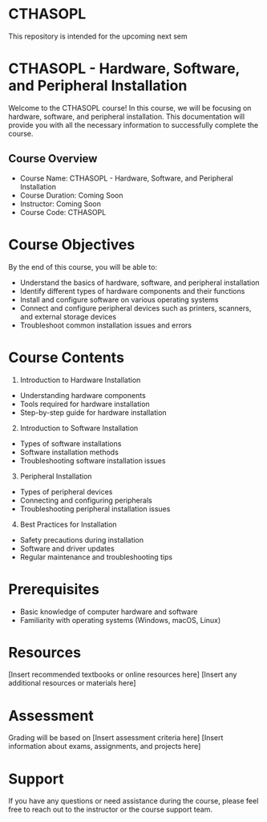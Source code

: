 # CTHASOPL
This repository is intended for the upcoming next sem

# CTHASOPL - Hardware, Software, and Peripheral Installation

Welcome to the CTHASOPL course! In this course, we will be focusing on hardware, software, and peripheral installation. This documentation will provide you with all the necessary information to successfully complete the course.

## Course Overview
* Course Name: CTHASOPL - Hardware, Software, and Peripheral Installation
* Course Duration: Coming Soon
* Instructor: Coming Soon
* Course Code: CTHASOPL

# Course Objectives
By the end of this course, you will be able to:

* Understand the basics of hardware, software, and peripheral installation
* Identify different types of hardware components and their functions
* Install and configure software on various operating systems
* Connect and configure peripheral devices such as printers, scanners, and external storage devices
* Troubleshoot common installation issues and errors

# Course Contents
1. Introduction to Hardware Installation
* Understanding hardware components
* Tools required for hardware installation
* Step-by-step guide for hardware installation

2. Introduction to Software Installation
* Types of software installations
* Software installation methods
* Troubleshooting software installation issues

3. Peripheral Installation
* Types of peripheral devices
* Connecting and configuring peripherals
* Troubleshooting peripheral installation issues

4. Best Practices for Installation
* Safety precautions during installation
* Software and driver updates
* Regular maintenance and troubleshooting tips

# Prerequisites
* Basic knowledge of computer hardware and software
* Familiarity with operating systems (Windows, macOS, Linux)

# Resources
[Insert recommended textbooks or online resources here]
[Insert any additional resources or materials here]

# Assessment
Grading will be based on [Insert assessment criteria here]
[Insert information about exams, assignments, and projects here]


# Support
If you have any questions or need assistance during the course, please feel free to reach out to the instructor or the course support team.


